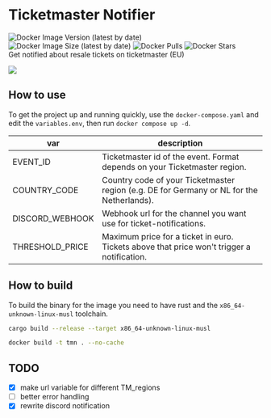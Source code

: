 # Ticketmaster Notifier
![Docker Image Version (latest by date)](https://img.shields.io/docker/v/mfloto/tmn)
![Docker Image Size (latest by date)](https://img.shields.io/docker/image-size/mfloto/tmn)
![Docker Pulls](https://img.shields.io/docker/pulls/mfloto/tmn)
![Docker Stars](https://img.shields.io/docker/stars/mfloto/tmn)
<br>
Get notified about resale tickets on ticketmaster (EU)

![](https://github.com/mfloto/tmn/blob/main/assets/tmn_mt_sample.png?raw=true)

## How to use
To get the project up and running quickly, use the `docker-compose.yaml` and edit the `variables.env`, then run `docker compose up -d`.

| var             | description                                                                               |
|-----------------|-------------------------------------------------------------------------------------------|
| EVENT_ID        | Ticketmaster id of the event. Format depends on your Ticketmaster region.                 |
| COUNTRY_CODE    | Country code of your Ticketmaster region (e.g. DE for Germany or NL for the Netherlands). |
| DISCORD_WEBHOOK | Webhook url for the channel you want use for ticket-notifications.                        |
| THRESHOLD_PRICE | Maximum price for a ticket in euro. Tickets above that price won't trigger a notification.|

## How to build
To build the binary for the image you need to have rust and the `x86_64-unknown-linux-musl` toolchain.

```bash
cargo build --release --target x86_64-unknown-linux-musl
```

```bash
docker build -t tmn . --no-cache
```

## TODO
- [X] make url variable for different TM_regions
- [ ] better error handling
- [X] rewrite discord notification
